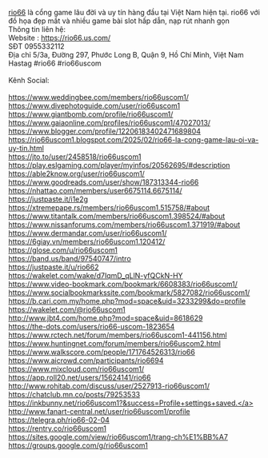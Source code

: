 <a href="https://rio66.us.com/">rio66</a> là cổng game lâu đời và uy tín hàng đầu tại Việt Nam hiện tại. rio66 với đồ họa đẹp mắt và nhiều game bài slot hấp dẫn, nạp rút nhanh gọn<br>
Thông tin liên hệ:<br>
Website : <a href="https://rio66.us.com/">https://rio66.us.com/</a><br>
SĐT 0955332112<br>
Địa chỉ 5/3a, Đường 297, Phước Long B, Quận 9, Hồ Chí Minh, Việt Nam<br>
Hastag #rio66 #rio66uscom<br>
<br>
Kênh Social:<br>
<br>
<a href="https://www.weddingbee.com/members/rio66uscom1/">https://www.weddingbee.com/members/rio66uscom1/</a><br>
<a href="https://www.divephotoguide.com/user/rio66uscom1">https://www.divephotoguide.com/user/rio66uscom1</a><br>
<a href="https://www.giantbomb.com/profile/rio66uscom1/">https://www.giantbomb.com/profile/rio66uscom1/</a><br>
<a href="https://www.gaiaonline.com/profiles/rio66uscom1/47027013/">https://www.gaiaonline.com/profiles/rio66uscom1/47027013/</a><br>
<a href="https://www.blogger.com/profile/12206183402471689804">https://www.blogger.com/profile/12206183402471689804</a><br>
<a href="https://rio66uscom1.blogspot.com/2025/02/rio66-la-cong-game-lau-oi-va-uy-tin.html">https://rio66uscom1.blogspot.com/2025/02/rio66-la-cong-game-lau-oi-va-uy-tin.html</a><br>
<a href="https://jto.to/user/2458518/rio66uscom1">https://jto.to/user/2458518/rio66uscom1</a><br>
<a href="https://play.eslgaming.com/player/myinfos/20562695/#description">https://play.eslgaming.com/player/myinfos/20562695/#description</a><br>
<a href="https://able2know.org/user/rio66uscom1/">https://able2know.org/user/rio66uscom1/</a><br>
<a href="https://www.goodreads.com/user/show/187313344-rio66">https://www.goodreads.com/user/show/187313344-rio66</a><br>
<a href="https://nhattao.com/members/user6675114.6675114/">https://nhattao.com/members/user6675114.6675114/</a><br>
<a href="https://justpaste.it/i1e2g">https://justpaste.it/i1e2g</a><br>
<a href="https://xtremepape.rs/members/rio66uscom1.515758/#about">https://xtremepape.rs/members/rio66uscom1.515758/#about</a><br>
<a href="https://www.titantalk.com/members/rio66uscom1.398524/#about">https://www.titantalk.com/members/rio66uscom1.398524/#about</a><br>
<a href="https://www.nissanforums.com/members/rio66uscom1.371919/#about">https://www.nissanforums.com/members/rio66uscom1.371919/#about</a><br>
<a href="https://www.dermandar.com/user/rio66uscom1/">https://www.dermandar.com/user/rio66uscom1/</a><br>
<a href="https://6giay.vn/members/rio66uscom1.120412/">https://6giay.vn/members/rio66uscom1.120412/</a><br>
<a href="https://glose.com/u/rio66uscom1">https://glose.com/u/rio66uscom1</a><br>
<a href="https://band.us/band/97540747/intro">https://band.us/band/97540747/intro</a><br>
<a href="https://justpaste.it/u/rio662">https://justpaste.it/u/rio662</a><br>
<a href="https://wakelet.com/wake/d7IqmD_qLlN-yfQCkN-HY">https://wakelet.com/wake/d7IqmD_qLlN-yfQCkN-HY</a><br>
<a href="https://www.video-bookmark.com/bookmark/6608383/rio66uscom1/">https://www.video-bookmark.com/bookmark/6608383/rio66uscom1/</a><br>
<a href="https://www.socialbookmarkssite.com/bookmark/5827082/rio66uscom1/">https://www.socialbookmarkssite.com/bookmark/5827082/rio66uscom1/</a><br>
<a href="https://b.cari.com.my/home.php?mod=space&uid=3233299&do=profile">https://b.cari.com.my/home.php?mod=space&uid=3233299&do=profile</a><br>
<a href="https://wakelet.com/@rio66uscom1">https://wakelet.com/@rio66uscom1</a><br>
<a href="http://www.jbt4.com/home.php?mod=space&uid=8618629">http://www.jbt4.com/home.php?mod=space&uid=8618629</a><br>
<a href="https://the-dots.com/users/rio66-uscom-1823654">https://the-dots.com/users/rio66-uscom-1823654</a><br>
<a href="https://www.rctech.net/forum/members/rio66uscom1-441156.html">https://www.rctech.net/forum/members/rio66uscom1-441156.html</a><br>
<a href="https://www.huntingnet.com/forum/members/rio66uscom2.html">https://www.huntingnet.com/forum/members/rio66uscom2.html</a><br>
<a href="https://www.walkscore.com/people/171764526313/rio66">https://www.walkscore.com/people/171764526313/rio66</a><br>
<a href="https://www.aicrowd.com/participants/rio6694">https://www.aicrowd.com/participants/rio6694</a><br>
<a href="https://www.mixcloud.com/rio66uscom1/">https://www.mixcloud.com/rio66uscom1/</a><br>
<a href="https://app.roll20.net/users/15624141/rio66">https://app.roll20.net/users/15624141/rio66</a><br>
<a href="http://www.rohitab.com/discuss/user/2527913-rio66uscom1/">http://www.rohitab.com/discuss/user/2527913-rio66uscom1/</a><br>
<a href="https://chatclub.mn.co/posts/79253533">https://chatclub.mn.co/posts/79253533</a><br>
<a href="https://inkbunny.net/rio66uscom1?&success=Profile+settings+saved.">https://inkbunny.net/rio66uscom1?&success=Profile+settings+saved.</a><br>
<a href="http://www.fanart-central.net/user/rio66uscom1/profile">http://www.fanart-central.net/user/rio66uscom1/profile</a><br>
<a href="https://telegra.ph/rio66-02-04">https://telegra.ph/rio66-02-04</a><br>
<a href="https://rentry.co/rio66uscom1">https://rentry.co/rio66uscom1</a><br>
<a href="https://sites.google.com/view/rio66uscom1/trang-ch%E1%BB%A7">https://sites.google.com/view/rio66uscom1/trang-ch%E1%BB%A7</a><br>
<a href="https://groups.google.com/g/rio66uscom1">https://groups.google.com/g/rio66uscom1</a>
